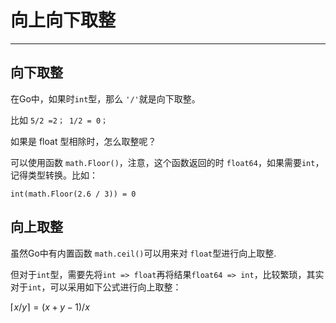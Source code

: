 # 向上向下取整

---

## 向下取整

在Go中，如果时`int`型，那么 `'/'`就是向下取整。

比如 `5/2 =2； 1/2 = 0；`

如果是 float 型相除时，怎么取整呢？

可以使用函数 `math.Floor()`，注意，这个函数返回的时 `float64`，如果需要`int`，记得类型转换。比如：

`int(math.Floor(2.6 / 3)) = 0`

## 向上取整

虽然Go中有内置函数 `math.ceil()`可以用来对 `float`型进行向上取整.

但对于`int`型，需要先将`int => float`再将结果`float64 => int`，比较繁琐，其实对于`int`，可以采用如下公式进行向上取整：

$\lceil{x/y}\rceil = (x+y-1)/x$

